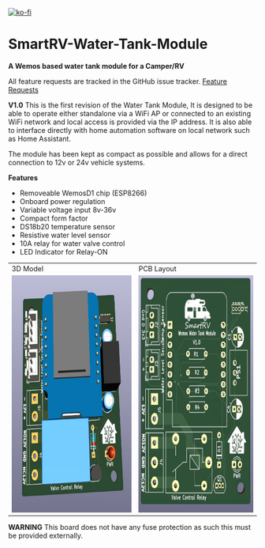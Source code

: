  [![ko-fi](https://ko-fi.com/img/githubbutton_sm.svg)](https://ko-fi.com/O5O4AKQ37)

# SmartRV-Water-Tank-Module
**A Wemos based water tank module for a Camper/RV**

All feature requests are tracked in the GitHub issue tracker. 
[Feature Requests](https://github.com/RoBro92/feature-requests/issues)

**V1.0**
This is the first revision of the Water Tank Module, It is designed to be able to operate either standalone via a WiFi AP or connected to an existing WiFi network and local access is provided via the IP address. It is also able to interface directly with home automation software on local network such as Home Assistant. 

The module has been kept as compact as possible and allows for a direct connection to 12v or 24v vehicle systems. 

**Features**
- Removeable WemosD1 chip (ESP8266)
- Onboard power regulation
- Variable voltage input 8v-36v
- Compact form factor
- DS18b20 temperature sensor
- Resistive water level sensor
- 10A relay for water valve control
- LED Indicator for Relay-ON

<table>
  <tr>
    <td>3D Model</td>
     <td>PCB Layout</td>
  </tr>
  <tr>
    <td><img src="images/Watermodule3dv1.jpg" height=480></td>
    <td><img src="images/WatermodulePCBv1.jpg" height=480></td>
  </tr>
 </table>



**WARNING**
This board does not have any fuse protection as such this must be provided externally.





